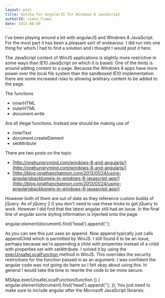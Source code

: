 ```yaml
---
layout: post
title: Gotcha for AngularJS for Windows 8 JavaScript
authorId: simon_timms
date: 2013-06-04
---
```


I've been playing around a bit with angularJS and Windows 8 JavaScript. For the most part it has been a pleasant sort of endeavour. I did run into one thing for which I had to find a solution and I thought I would post it here.

The JavaScript context of WinJS applications is slightly more restrictive in some ways than IE10 JavaScript on which it is based. One of the limits is around adding content to a page. Because the Windows 8 apps have more power over the local file system than the sandboxed IE10 implementation there are some increased risks to allowing arbitrary content to be added to the page.

The functions

- innerHTML
- outerHTML
- document.write

Are all illegal functions. Instead one should be making use of

- innerText
- document.createElement
- setAttribute

There are two posts on the topic

- [http://onehungrymind.com/windows-8-and-angularjs/](http://onehungrymind.com/windows-8-and-angularjs/)
- [http://blog.jonathanchannon.com/2013/01/24/using-angularjsbackbonejs-in-windows-8-javascript-app/](http://blog.jonathanchannon.com/2013/01/24/using-angularjsbackbonejs-in-windows-8-javascript-app/)

However both of them are out of date as they reference custom builds of jQuery. As of jQuery 2.0 you don't need to use these tricks to get jQuery to work. However I did find that the latest angular still had an issue. In the final line of angular some styling information is injected onto the page.

angular.element(document).find('head').append('<style type="text/css">@charset "UTF-8";[ng\:cloak],[ng-cloak],[data-ng-cloak],[x-ng-cloak],.ng-cloak,.x-ng-cloak{display:none;}ng\:form{display:block;}</style>');

As you can see this just uses an append. Now append typically just calls appendChild which is permitted by WinJS. I still found it to be an issue, perhaps because we're appending a child with properties instead of a child with properties set with setAttribute. I solved it by using the [execUnsafeLocalFunction ](http://msdn.microsoft.com/en-us/library/windows/apps/Hh767331.aspx)method in WinJS. This overrides the security restrictions for the function passed in as an argument. I was confident the angular code was not going do harm so I felt okay about using this. In general I would take the time to rewrite the code to be more secure.

MSApp.execUnsafeLocalFunction(function () { angular.element(document).find('head').append('<style type="text/css">@charset "UTF-8";[ng\:cloak],[ng-cloak],[data-ng-cloak],[x-ng-cloak],.ng-cloak,.x-ng-cloak{display:none;}ng\:form{display:block;}</style>'); }); You just need to make sure to include angular after the Microsoft JavaScript libraries.



